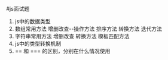 #js面试题
1. js中的数据类型
2. 数组常用方法
   增删改查--操作方法
   排序方法
   转换方法
   迭代方法
3. 字符串常用方法
   增删改查
   转换方法
   模板匹配方法
4. js中的类型转换机制
5. == 和 === 的区别，分别在什么情况使用